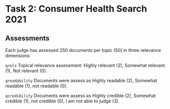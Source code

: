 # Task 2: Consumer Health Search 2021

## Assessments 
Each judge has assessed 250 documents per topic (50) in three relevance dimensions:

`qrels` Topical relevance assessment: Highly relevant (2), Somewhat relevant (1), Not relevant (0).

`qreadability` Documents were assess as Highly readable (2), Somewhat readable (1), not readable (0).

`qcredibility` Documents were assess as Highly credible (2), Somewhat credible (1), not credible (0), I am not able to judge (3).  




